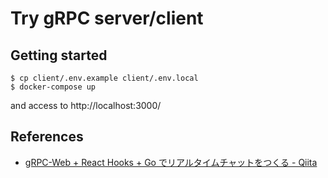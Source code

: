 # Try gRPC server/client

## Getting started

```
$ cp client/.env.example client/.env.local
$ docker-compose up
```

and access to http://localhost:3000/

## References

- [gRPC-Web + React Hooks + Go でリアルタイムチャットをつくる - Qiita](https://qiita.com/okmttdhr/items/a37563047904ac98f3ed)
